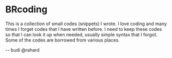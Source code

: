 # BRcoding

This is a collection of small codes (snippets) I wrote.
I love coding and many times I forget codes that I have written before. 
I need to keep these codes so that I can look it up when needed, 
usually simple syntax that I forgot.
Some of the codes are borrowed from various places.

-- budi
@rahard
